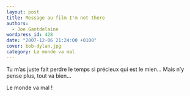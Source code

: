 ```yaml
---
layout: post
title: Message au film I'm not there
authors:
  - Joe Gantdelaine
wordpress_id: 428
date: "2007-12-06 21:24:00 +0100"
cover: bob-dylan.jpg
category: Le monde va mal
---
```


Tu m’as juste fait perdre le temps si précieux qui est le mien… Mais n’y pense
plus, tout va bien…

Le monde va mal !
